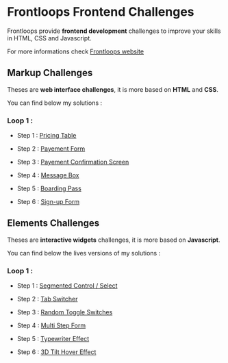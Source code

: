 # Frontloops Frontend Challenges

Frontloops provide **frontend development** challenges to improve your skills in HTML, CSS and Javascript.

For more informations check [Frontloops website](https://frontloops.io/)

## Markup Challenges

Theses are **web interface challenges**, it is more based on **HTML** and **CSS**.

You can find below my solutions :

### Loop 1 :

- Step 1 : [Pricing Table](https://github.com/zathio/frontloops-challenges/tree/master/markup-challenges/loop1-step1)

- Step 2 : [Payement Form](https://github.com/zathio/frontloops-challenges/tree/master/markup-challenges/loop1-step2)

- Step 3 : [Payement Confirmation Screen](https://github.com/zathio/frontloops-challenges/tree/master/markup-challenges/loop1-step3)

- Step 4 : [Message Box](https://github.com/zathio/frontloops-challenges/tree/master/markup-challenges/loop1-step4)

- Step 5 : [Boarding Pass](https://github.com/zathio/frontloops-challenges/tree/master/markup-challenges/loop1-step5)

- Step 6 : [Sign-up Form](https://github.com/zathio/frontloops-challenges/tree/master/markup-challenges/loop1-step6)

## Elements Challenges

Theses are **interactive widgets** challenges, it is more based on **Javascript**.

You can find below the lives versions of my solutions :

### Loop 1 :

- Step 1 : [Segmented Control / Select](https://github.com/zathio/frontloops-challenges/tree/master/elements-challenges/loop1-step1)

- Step 2 : [Tab Switcher](https://github.com/zathio/frontloops-challenges/tree/master/elements-challenges/loop1-step2)

- Step 3 : [Random Toggle Switches](https://github.com/zathio/frontloops-challenges/tree/master/elements-challenges/loop1-step3)

- Step 4 : [Multi Step Form](https://github.com/zathio/frontloops-challenges/tree/master/elements-challenges/loop1-step4)

- Step 5 : [Typewriter Effect](https://github.com/zathio/frontloops-challenges/tree/master/elements-challenges/loop1-step5)

- Step 6 : [3D Tilt Hover Effect](https://github.com/zathio/frontloops-challenges/tree/master/elements-challenges/loop1-step6)